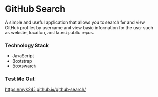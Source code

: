 # GitHub Search

A simple and useful application that allows you to search for and view GitHub profiles by username and view basic information for the user such as website, location, and latest public repos.

### Technology Stack

- JavaScript
- Bootstrap
- Bootswatch

### Test Me Out!

https://myk245.github.io/github-search/